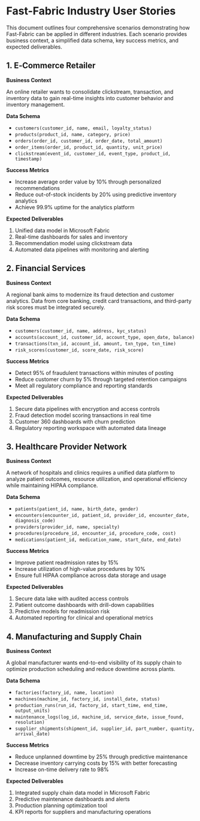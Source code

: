 # Fast-Fabric Industry User Stories

This document outlines four comprehensive scenarios demonstrating how Fast-Fabric can be applied in different industries. Each scenario provides business context, a simplified data schema, key success metrics, and expected deliverables.

## 1. E‑Commerce Retailer

**Business Context**

An online retailer wants to consolidate clickstream, transaction, and inventory data to gain real-time insights into customer behavior and inventory management.

**Data Schema**

- `customers(customer_id, name, email, loyalty_status)`
- `products(product_id, name, category, price)`
- `orders(order_id, customer_id, order_date, total_amount)`
- `order_items(order_id, product_id, quantity, unit_price)`
- `clickstream(event_id, customer_id, event_type, product_id, timestamp)`

**Success Metrics**

- Increase average order value by 10% through personalized recommendations
- Reduce out-of-stock incidents by 20% using predictive inventory analytics
- Achieve 99.9% uptime for the analytics platform

**Expected Deliverables**

1. Unified data model in Microsoft Fabric
2. Real-time dashboards for sales and inventory
3. Recommendation model using clickstream data
4. Automated data pipelines with monitoring and alerting

## 2. Financial Services

**Business Context**

A regional bank aims to modernize its fraud detection and customer analytics. Data from core banking, credit card transactions, and third-party risk scores must be integrated securely.

**Data Schema**

- `customers(customer_id, name, address, kyc_status)`
- `accounts(account_id, customer_id, account_type, open_date, balance)`
- `transactions(txn_id, account_id, amount, txn_type, txn_time)`
- `risk_scores(customer_id, score_date, risk_score)`

**Success Metrics**

- Detect 95% of fraudulent transactions within minutes of posting
- Reduce customer churn by 5% through targeted retention campaigns
- Meet all regulatory compliance and reporting standards

**Expected Deliverables**

1. Secure data pipelines with encryption and access controls
2. Fraud detection model scoring transactions in real time
3. Customer 360 dashboards with churn prediction
4. Regulatory reporting workspace with automated data lineage

## 3. Healthcare Provider Network

**Business Context**

A network of hospitals and clinics requires a unified data platform to analyze patient outcomes, resource utilization, and operational efficiency while maintaining HIPAA compliance.

**Data Schema**

- `patients(patient_id, name, birth_date, gender)`
- `encounters(encounter_id, patient_id, provider_id, encounter_date, diagnosis_code)`
- `providers(provider_id, name, specialty)`
- `procedures(procedure_id, encounter_id, procedure_code, cost)`
- `medications(patient_id, medication_name, start_date, end_date)`

**Success Metrics**

- Improve patient readmission rates by 15%
- Increase utilization of high-value procedures by 10%
- Ensure full HIPAA compliance across data storage and usage

**Expected Deliverables**

1. Secure data lake with audited access controls
2. Patient outcome dashboards with drill-down capabilities
3. Predictive models for readmission risk
4. Automated reporting for clinical and operational metrics

## 4. Manufacturing and Supply Chain

**Business Context**

A global manufacturer wants end-to-end visibility of its supply chain to optimize production scheduling and reduce downtime across plants.

**Data Schema**

- `factories(factory_id, name, location)`
- `machines(machine_id, factory_id, install_date, status)`
- `production_runs(run_id, factory_id, start_time, end_time, output_units)`
- `maintenance_logs(log_id, machine_id, service_date, issue_found, resolution)`
- `supplier_shipments(shipment_id, supplier_id, part_number, quantity, arrival_date)`

**Success Metrics**

- Reduce unplanned downtime by 25% through predictive maintenance
- Decrease inventory carrying costs by 15% with better forecasting
- Increase on-time delivery rate to 98%

**Expected Deliverables**

1. Integrated supply chain data model in Microsoft Fabric
2. Predictive maintenance dashboards and alerts
3. Production planning optimization tool
4. KPI reports for suppliers and manufacturing operations

